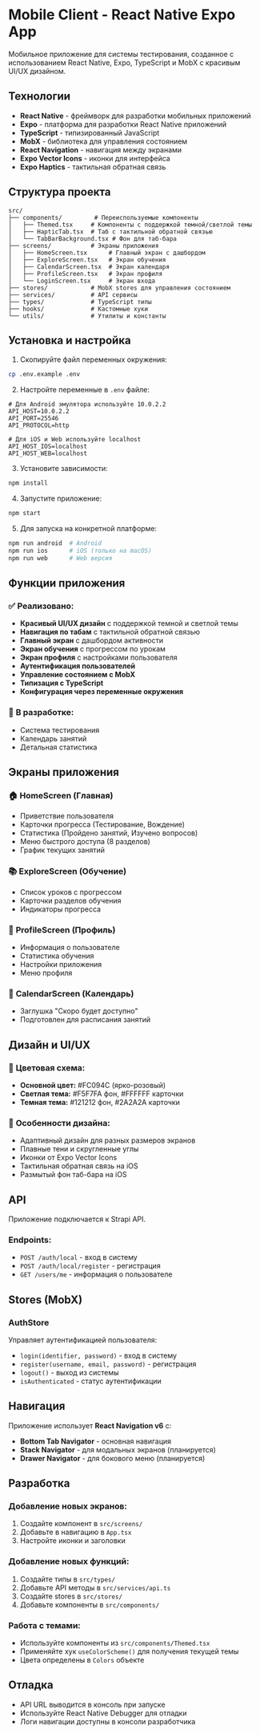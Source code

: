 # Mobile Client - React Native Expo App

Мобильное приложение для системы тестирования, созданное с использованием React Native, Expo, TypeScript и MobX с красивым UI/UX дизайном.

## Технологии

- **React Native** - фреймворк для разработки мобильных приложений
- **Expo** - платформа для разработки React Native приложений
- **TypeScript** - типизированный JavaScript
- **MobX** - библиотека для управления состоянием
- **React Navigation** - навигация между экранами
- **Expo Vector Icons** - иконки для интерфейса
- **Expo Haptics** - тактильная обратная связь

## Структура проекта

```
src/
├── components/         # Переиспользуемые компоненты
│   ├── Themed.tsx     # Компоненты с поддержкой темной/светлой темы
│   ├── HapticTab.tsx  # Таб с тактильной обратной связью
│   └── TabBarBackground.tsx # Фон для таб-бара
├── screens/           # Экраны приложения
│   ├── HomeScreen.tsx      # Главный экран с дашбордом
│   ├── ExploreScreen.tsx   # Экран обучения
│   ├── CalendarScreen.tsx  # Экран календаря
│   ├── ProfileScreen.tsx   # Экран профиля
│   └── LoginScreen.tsx     # Экран входа
├── stores/            # MobX stores для управления состоянием
├── services/          # API сервисы
├── types/             # TypeScript типы
├── hooks/             # Кастомные хуки
└── utils/             # Утилиты и константы
```

## Установка и настройка

1. Скопируйте файл переменных окружения:
```bash
cp .env.example .env
```

2. Настройте переменные в `.env` файле:
```env
# Для Android эмулятора используйте 10.0.2.2
API_HOST=10.0.2.2
API_PORT=25546
API_PROTOCOL=http

# Для iOS и Web используйте localhost
API_HOST_IOS=localhost
API_HOST_WEB=localhost
```

3. Установите зависимости:
```bash
npm install
```

4. Запустите приложение:
```bash
npm start
```

5. Для запуска на конкретной платформе:
```bash
npm run android  # Android
npm run ios      # iOS (только на macOS)
npm run web      # Web версия
```

## Функции приложения

### ✅ **Реализовано:**
- **Красивый UI/UX дизайн** с поддержкой темной и светлой темы
- **Навигация по табам** с тактильной обратной связью
- **Главный экран** с дашбордом активности
- **Экран обучения** с прогрессом по урокам
- **Экран профиля** с настройками пользователя
- **Аутентификация пользователей**
- **Управление состоянием с MobX**
- **Типизация с TypeScript**
- **Конфигурация через переменные окружения**

### 🔄 **В разработке:**
- Система тестирования
- Календарь занятий
- Детальная статистика

## Экраны приложения

### 🏠 **HomeScreen (Главная)**
- Приветствие пользователя
- Карточки прогресса (Тестирование, Вождение)
- Статистика (Пройдено занятий, Изучено вопросов)
- Меню быстрого доступа (8 разделов)
- График текущих занятий

### 📚 **ExploreScreen (Обучение)**
- Список уроков с прогрессом
- Карточки разделов обучения
- Индикаторы прогресса

### 👤 **ProfileScreen (Профиль)**
- Информация о пользователе
- Статистика обучения
- Настройки приложения
- Меню профиля

### 📅 **CalendarScreen (Календарь)**
- Заглушка "Скоро будет доступно"
- Подготовлен для расписания занятий

## Дизайн и UI/UX

### 🎨 **Цветовая схема:**
- **Основной цвет:** #FC094C (ярко-розовый)
- **Светлая тема:** #F5F7FA фон, #FFFFFF карточки
- **Темная тема:** #121212 фон, #2A2A2A карточки

### 📱 **Особенности дизайна:**
- Адаптивный дизайн для разных размеров экранов
- Плавные тени и скругленные углы
- Иконки от Expo Vector Icons
- Тактильная обратная связь на iOS
- Размытый фон таб-бара на iOS

## API

Приложение подключается к Strapi API.

### Endpoints:
- `POST /auth/local` - вход в систему
- `POST /auth/local/register` - регистрация
- `GET /users/me` - информация о пользователе

## Stores (MobX)

### AuthStore
Управляет аутентификацией пользователя:
- `login(identifier, password)` - вход в систему
- `register(username, email, password)` - регистрация
- `logout()` - выход из системы
- `isAuthenticated` - статус аутентификации

## Навигация

Приложение использует **React Navigation v6** с:
- **Bottom Tab Navigator** - основная навигация
- **Stack Navigator** - для модальных экранов (планируется)
- **Drawer Navigator** - для бокового меню (планируется)

## Разработка

### Добавление новых экранов:
1. Создайте компонент в `src/screens/`
2. Добавьте в навигацию в `App.tsx`
3. Настройте иконки и заголовки

### Добавление новых функций:
1. Создайте типы в `src/types/`
2. Добавьте API методы в `src/services/api.ts`
3. Создайте stores в `src/stores/`
4. Добавьте компоненты в `src/components/`

### Работа с темами:
- Используйте компоненты из `src/components/Themed.tsx`
- Применяйте хук `useColorScheme()` для получения текущей темы
- Цвета определены в `Colors` объекте

## Отладка

- API URL выводится в консоль при запуске
- Используйте React Native Debugger для отладки
- Логи навигации доступны в консоли разработчика
